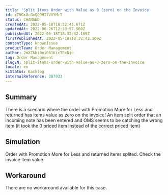 ```yaml
---
title: 'Split Items Order with Value as 0 (zero) on the Invoice'
id: xTVGx8cGmQQ9HI7VVYMrT
status: CHANGED
createdAt: 2022-05-18T18:32:41.671Z
updatedAt: 2022-06-26T12:33:57.500Z
publishedAt: 2022-05-18T18:32:42.169Z
firstPublishedAt: 2022-05-18T18:32:42.169Z
contentType: knownIssue
productTeam: Order Management
author: 2mXZkbi0oi061KicTExNjo
tag: Order Management
slugEN: split-items-order-with-value-as-0-zero-on-the-invoice
locale: en
kiStatus: Backlog
internalReference: 387933
---
```


## Summary


There is a scenario where the order with Promotion More for Less and returned has items value as zero on the invoice!
An item split order that an incoming note has been entered and OMS seems to be catching the wrong item (it took the 0 priced item instead of the correct priced item)




## Simulation


Order with Promotion More for Less and returned items splited.
Check the invoice item value.



## Workaround


There are no workaround available for this case.

